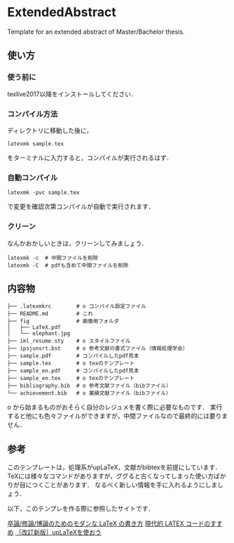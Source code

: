 # ExtendedAbstract
Template for an extended abstract of Master/Bachelor thesis.

## 使い方
### 使う前に
texlive2017以降をインストールしてください．

### コンパイル方法
ディレクトリに移動した後に，
```
latexmk sample.tex
```
をターミナルに入力すると，コンパイルが実行されるはず．

### 自動コンパイル
```
latexmk -pvc sample.tex
```
で変更を確認次第コンパイルが自動で実行されます．

### クリーン
なんかおかしいときは，クリーンしてみましょう．
```
latexmk -c  # 中間ファイルを削除
latexmk -C  # pdfも含めて中間ファイルを削除
```

## 内容物
```
├── .latexmkrc        # o コンパイル設定ファイル
├── README.md         # これ
├── fig               # 画像用フォルダ
│   ├── LaTeX.pdf
│   └── elephant.jpg
├── iml_resume.sty    # o スタイルファイル
├── ipsjunsrt.bst     # o 参考文献の書式ファイル（情報処理学会）
├── sample.pdf        # コンパイルしたpdf見本
├── sample.tex        # o texのテンプレート
├── sample_en.pdf     # コンパイルしたpdf見本
├── sample_en.tex     # o texのテンプレート
├── bibliography.bib  # o 参考文献ファイル（bibファイル）
└── achievement.bib   # o 業績文献ファイル（bibファイル）
```
o から始まるものがおそらく自分のレジュメを書く際に必要なものです．
実行すると他にも色々ファイルができますが，中間ファイルなので最終的には要りません．

## 参考
このテンプレートは，処理系がupLaTeX，文献がbibtexを前提にしています．
TeXには様々なコマンドがありますが，ググると古くなってしまった使い方ばかりが目につくことがあります．
なるべく新しい情報を手に入れるようにしましょう．

以下，このテンプレを作る際に参照したサイトです．

[卒論/修論/博論のためのモダンな LaTeX の書き方](http://webmem.hatenablog.com/entry/how-to-write-a-modern-latex-for-academic-papers)
[現代的 LATEX コードのすすめ](https://prml.main.ist.hokudai.ac.jp/~ryo/contents/textech2016/textech.pdf)
[［改訂新版］upLaTeXを使おう](http://qiita.com/zr_tex8r/items/5c14042078b20edbfb07)
